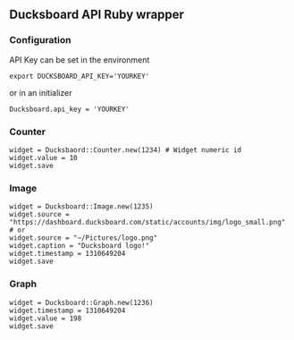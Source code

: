 ## Ducksboard API Ruby wrapper

### Configuration

API Key can be set in the environment

    export DUCKSBOARD_API_KEY='YOURKEY'

or in an initializer

    Ducksboard.api_key = 'YOURKEY'

### Counter

    widget = Ducksbaord::Counter.new(1234) # Widget numeric id
    widget.value = 10
    widget.save

### Image

    widget = Ducksboard::Image.new(1235)
    widget.source = "https://dashboard.ducksboard.com/static/accounts/img/logo_small.png"
    # or
    widget.source = "~/Pictures/logo.png"
    widget.caption = "Ducksboard logo!"
    widget.timestamp = 1310649204
    widget.save

### Graph

    widget = Ducksboard::Graph.new(1236)
    widget.timestamp = 1310649204
    widget.value = 198
    widget.save
